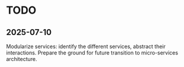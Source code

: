 # TODO

## 2025-07-10

Modularize services: identify the different services, abstract their interactions. Prepare the ground for future transition to micro-services architecture.
